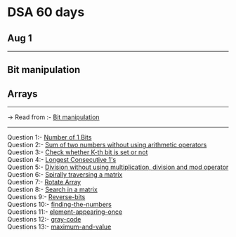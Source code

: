 # DSA 60 days 
## Aug 1 

<hr>

## Bit manipulation
## Arrays

<hr>
-> Read from :- <a href="https://www.geeksforgeeks.org/all-about-bit-manipulation/">Bit manipulation</a>
<hr>

Question 1:- <a href="https://practice.geeksforgeeks.org/problems/set-bits0143/1" > Number of 1 Bits</a><br>
Question 2:- <a href="https://practice.geeksforgeeks.org/problems/sum-of-two-numbers-without-using-arithmetic-operators/0/?fbclid=IwAR1A_1ONHs__SWLPe77raUMJWVLCGJfEC10MfZYupmjwGpneJV9eTo9K9l8" >Sum of two numbers without using arithmetic operators </a><br>
Question 3:- <a href="https://practice.geeksforgeeks.org/problems/check-whether-k-th-bit-is-set-or-not-1587115620/1" >Check whether K-th bit is set or not </a><br>
Question 4:- <a href="https://practice.geeksforgeeks.org/problems/longest-consecutive-1s-1587115620/1" > Longest Consecutive 1's</a><br>
Question 5:- <a href="https://practice.geeksforgeeks.org/problems/division-without-using-multiplication-division-and-mod-operator/0/" > Division without using multiplication, division and mod operator</a><br>
Question 6:- <a href="https://practice.geeksforgeeks.org/problems/spirally-traversing-a-matrix-1587115621/1" >Spirally traversing a matrix</a><br>
Question 7:- <a href="https://practice.geeksforgeeks.org/problems/rotate-array-by-n-elements-1587115621/1" > Rotate Array</a><br>
Question 8:- <a href="https://practice.geeksforgeeks.org/problems/search-in-a-matrix17201720/1" > Search in a matrix</a><br>
Questions 9:- <a href="https://practice.geeksforgeeks.org/problems/reverse-bits-1611130171/1">Reverse-bits</a><br>
Questions 10:- <a href="https://practice.geeksforgeeks.org/problems/finding-the-numbers0215/1">finding-the-numbers</a><br>
Questions 11:- <a href="https://practice.geeksforgeeks.org/problems/element-appearing-once2552/1">element-appearing-once</a><br>
Questions 12:- <a href="https://practice.geeksforgeeks.org/problems/gray-code-1611215248/1/">gray-code</a><br>
Questions 13:- <a href="https://practice.geeksforgeeks.org/problems/maximum-and-value-1587115620/1">maximum-and-value</a><br>
